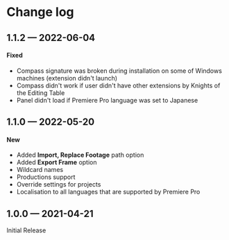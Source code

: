 # Change log

## 1.1.2 — 2022-06-04

#### Fixed

* Compass signature was broken during installation on some of Windows machines (extension didn't launch)
* Compass didn't work if user didn't have other extensions by Knights of the Editing Table
* Panel didn't load if Premiere Pro language was set to Japanese

## 1.1.0 — 2022-05-20

#### New

* Added **Import, Replace Footage** path option
* Added **Export Frame** option
* Wildcard names
* Productions support
* Override settings for projects
* Localisation to all languages that are supported by Premiere Pro

## 1.0.0 — 2021-04-21

Initial Release
